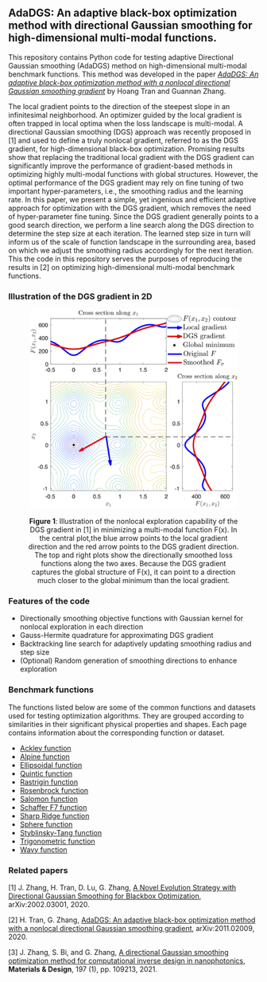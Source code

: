 ## AdaDGS: An adaptive black-box optimization method with directional Gaussian smoothing for high-dimensional multi-modal functions.
This repository contains Python code for testing adaptive Directional Gaussian smoothing (AdaDGS) method on high-dimensional multi-modal benchmark functions. This method was  developed in the paper [*AdaDGS: An adaptive black-box optimization method with a nonlocal directional Gaussian smoothing gradient*](https://arxiv.org/abs/2011.02009) by Hoang Tran and Guannan Zhang. 

The local gradient points to the direction of the steepest slope in an infinitesimal neighborhood. An optimizer guided by the local gradient is often trapped in local optima when the loss landscape is multi-modal. A directional Gaussian smoothing (DGS) approach was recently proposed in [1] and used to define a truly nonlocal gradient, referred to as the DGS gradient, for high-dimensional black-box optimization. Promising results show that replacing the traditional local gradient with the DGS gradient can significantly improve the performance of gradient-based methods in optimizing highly multi-modal functions with global structures. However, the optimal performance of the DGS gradient may rely on fine tuning of two important hyper-parameters, i.e., the smoothing radius and the learning rate. In this paper, we present a simple, yet ingenious and efficient adaptive approach for optimization with the DGS gradient, which removes the need of hyper-parameter fine tuning. Since the DGS gradient generally points to a good search direction, we perform a line search along the DGS direction to determine the step size at each iteration. The learned step size in turn will inform us of the scale of function landscape in the surrounding area, based on which we adjust the smoothing radius accordingly for the next iteration. This the code in this repository serves the purposes of reproducing the results in [2] on optimizing high-dimensional multi-modal benchmark functions.  


### Illustration of the DGS gradient in 2D
<div align="center"> 
<figure>
  <p><img src="Benchmark Functions/image/DGS_illustration.png" alt="DGS_gradient illustration" height="400">
  <figcaption> <b>Figure 1</b>: Illustration of the nonlocal exploration capability of the DGS gradient in [1] in minimizing a multi-modal function F(x). In the central plot,the blue arrow points to the local gradient direction and the red arrow points to the DGS gradient direction. The top and right plots show the directionally smoothed loss functions along the two axes. Because the DGS gradient captures the global structure of F(x), it can point to a direction much closer to the global minimum than the local gradient.</figcaption>
</figure>
</div>


### Features of the code
- Directionally smoothing objective functions with Gaussian kernel for nonlocal exploration in each direction  
- Gauss-Hermite quadrature for approximating DGS gradient
- Backtracking line search for adaptively updating smoothing radius and step size 
- (Optional) Random generation of smoothing directions to enhance exploration 

### Benchmark functions 

The functions listed below are some of the common functions and datasets used for testing optimization algorithms. They are grouped according to similarities in their significant physical properties and shapes. Each page contains information about the corresponding function or dataset. 

- [Ackley function](https://github.com/HoangATran/Directional-Gaussian-smoothing/blob/main/Benchmark%20Functions/Ackley.md)
- [Alpine function](https://github.com/HoangATran/Directional-Gaussian-smoothing/blob/main/Benchmark%20Functions/Alpine.md)
- [Ellipsoidal function](https://github.com/HoangATran/Directional-Gaussian-smoothing/blob/main/Benchmark%20Functions/Ellipsoidal.md)
- [Quintic function](https://github.com/HoangATran/Directional-Gaussian-smoothing/blob/main/Benchmark%20Functions/Quintic.md)
- [Rastrigin function](https://github.com/HoangATran/Directional-Gaussian-smoothing/blob/main/Benchmark%20Functions/Rastrigin.md)
- [Rosenbrock function](https://github.com/HoangATran/Directional-Gaussian-smoothing/blob/main/Benchmark%20Functions/Rosenbrock.md)
- [Salomon function](https://github.com/HoangATran/Directional-Gaussian-smoothing/blob/main/Benchmark%20Functions/Salomon.md)
- [Schaffer F7 function](https://github.com/HoangATran/Directional-Gaussian-smoothing/blob/main/Benchmark%20Functions/Schaffer.md)
- [Sharp Ridge function](https://github.com/HoangATran/Directional-Gaussian-smoothing/blob/main/Benchmark%20Functions/SharpRidge.md)
- [Sphere function](https://github.com/HoangATran/Directional-Gaussian-smoothing/blob/main/Benchmark%20Functions/Sphere.md)
- [Styblinsky-Tang function](https://github.com/HoangATran/Directional-Gaussian-smoothing/blob/main/Benchmark%20Functions/Styblinsky-Tang.md)
- [Trigonometric function](https://github.com/HoangATran/Directional-Gaussian-smoothing/blob/main/Benchmark%20Functions/Trigonometric.md)
- [Wavy function](https://github.com/HoangATran/Directional-Gaussian-smoothing/blob/main/Benchmark%20Functions/Wavy.md)

### Related papers 

[1] J. Zhang, H. Tran, D. Lu, G. Zhang, [A Novel Evolution Strategy with Directional Gaussian Smoothing for Blackbox Optimization](https://arxiv.org/pdf/2002.03001.pdf), arXiv:2002.03001, 2020. 

[2] H. Tran, G. Zhang, [AdaDGS: An adaptive black-box optimization method with a nonlocal directional Gaussian smoothing gradient](https://arxiv.org/abs/2011.02009), arXiv:2011.02009, 2020.

[3] J. Zhang, S. Bi, and G. Zhang, [A directional Gaussian smoothing optimization method for computational inverse design in nanophotonics](https://www.sciencedirect.com/science/article/pii/S0264127520307486), <b>Materials & Design</b>, 197 (1), pp. 109213, 2021.
